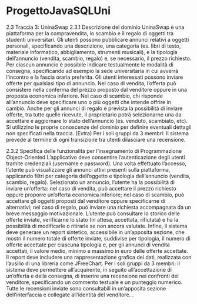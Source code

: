 # ProgettoJavaSQLUni
2.3 Traccia 3: UninaSwap
2.3.1 Descrizione del dominio
UninaSwap è una piattaforma per la compravendita, lo scambio e il regalo di oggetti tra studenti universitari. 
Gli utenti possono pubblicare annunci relativi a oggetti personali, specificando una descrizione, una categoria (es. libri di testo, materiale informatico, abbigliamento, strumenti musicali), e la tipologia dell’annuncio (vendita, scambio, regalo) e, se necessario, il prezzo richiesto. 
Per ciascun annuncio è possibile indicare testualmente le modalità di consegna, specificando ad esempio la sede universitaria in cui avverrà l’incontro e la fascia oraria preferita. 
Gli utenti interessati possono inviare offerte per qualsiasi tipo di annuncio. 
Nel caso di vendita, l’offerta può consistere nella conferma del prezzo proposto dal venditore oppure in una proposta economica inferiore. 
Nel caso di scambio, chi risponde all’annuncio deve specificare uno o più oggetti che intende offrire in cambio. Anche per gli annunci di regalo è prevista la possibilità di inviare offerte, 
tra tutte quelle ricevute, il proprietario potrà selezionarne una da accettare e aggiornare lo stato dell’annuncio (es. venduto, scambiato, etc). 
Si utilizzino le proprie conoscenze del dominio per definire eventuali dettagli non specificati nella traccia. 
(Extra) Per i soli gruppi da 3 membri: Il sistema prevede al termine di ogni transizione tra utenti dilasciare una recensione.

2.3.2 Specifica delle funzionalità per l’insegnamento di Programmazione Object-Oriented L’applicativo deve consentire l’autenticazione degli utenti tramite credenziali (username e password). 
Una volta effettuato l’accesso, l’utente può visualizzare gli annunci attivi presenti sulla piattaforma, applicando filtri per categoria dell’oggetto e tipologia dell’annuncio (vendita, scambio, regalo). 
Selezionato un annuncio, l’utente ha la possibilità di inviare un’offerta: nel caso di vendita, può accettare il prezzo richiesto oppure proporre un’offerta economica inferiore; nel caso di scambio, può accettare gli oggetti proposti dal venditore oppure specificarne di alternativi; nel caso di regalo, può inviare una richiesta accompagnata da un breve messaggio motivazionale. 
L’utente può consultare lo storico delle offerte inviate, verificarne lo stato (in attesa, accettata, rifiutata) e ha la possibilità di modificarle o ritirarle se non ancora valutate. 
Infine, il sistema deve generare un report sintetico, accessibile in un’apposita sezione, che mostri il numero totale di offerte inviate, suddivise per tipologia, il numero di offerte accettate per ciascuna tipologia e, per gli annunci di vendita accettati, il valore medio, minimo e massimo in euro delle offerte accettate. 
Il report deve includere una rappresentazione grafica dei dati, realizzata con l’ausilio di una libreria come JFreeChart. Per i soli gruppi da 3 membri: il sistema deve permettere all’acquirente, in seguito all’accettazione di un’offerta e della consegna, di inserire una recensione nei confronti del venditore, specificando un commento testuale e un punteggio numerico. 
Tutte le recensioni inviate sono consultabili in un’apposita sezione dell’interfaccia e collegate all’identità del venditore.
.